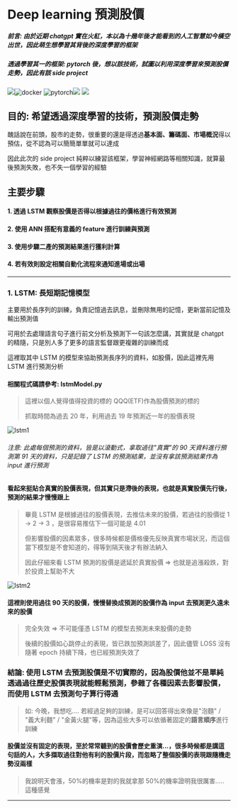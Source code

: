 # Deep learning 預測股價

##### 前言: 由於近期 chatgpt 實在火紅，本以為十幾年後才能看到的人工智慧如今橫空出世，因此萌生想學習其背後的深度學習的框架

##### 透過學習其一的框架: pytorch 後，想以該技術，試圖以利用深度學習來預測股價走勢，因此有該 side project

![](https://i.imgur.com/J7uL7xD.png)![docker](https://i.imgur.com/GpxYNoe.png+) ![pytorch](https://i.imgur.com/LwzDTfH.png)![](https://i.imgur.com/cADpkK3.png) ![](https://i.imgur.com/ILx6OWB.png)

## 目的: 希望透過深度學習的技術，預測股價走勢

醜話說在前頭，股市的走勢，很重要的還是得透過**基本面、籌碼面、市場概況**得以預估，從不認為可以簡簡單單就可以達成

因此此次的 side project 純粹以練習該框架，學習神經網路等相關知識，就算最後預測失敗，也不失一個學習的經驗

## 主要步驟

#### 1. 透過 LSTM 觀察股價是否得以根據過往的價格進行有效預測

#### 2. 使用 ANN 搭配有意義的 feature 進行訓練與預測

#### 3. 使用步驟二產的預測結果進行獲利計算

#### 4. 若有效則設定相關自動化流程來通知進場或出場

---

### 1. LSTM: 長短期記憶模型

主要用於長序列的訓練，負責記憶過去訊息，並刪除無用的記憶，更新當前記憶及輸出預測值

可用於去處理語言句子進行前文分析及預測下一句該怎麼講，其實就是 chatgpt 的精隨，只是別人多了更多的語言監督跟更複雜的訓練而成

這裡取其中 LSTM 的模型來協助預測長序列的資料，如股價，因此這裡先用 LSTM 進行預測分析

#### 相關程式碼請參考: lstmModel.py

> 這裡以個人覺得值得投資的標的 QQQ(ETF)作為股價預測的標的
>
> 抓取時間為過去 20 年，利用過去 19 年預測近一年的股價表現

![lstm1](https://i.imgur.com/0665Ogn.png)

###### 注意: 此處每個預測的資料，皆是以滾動式，拿取過往"真實"的 90 天資料進行預測第 91 天的資料，只是記錄了 LSTM 的預測結果，並沒有拿該預測結果作為 input 進行預測

#### 看起來挺貼合真實的股價表現，但其實只是滯後的表現，也就是真實股價先行後，預測的結果才慢慢跟上

> 畢竟 LSTM 是根據過往的股價表現，去推估未來的股價，若過往的股價從 1 -> 2 -> 3 ，是很容易推估下一個可能是 4.01
>
> 但影響股價的因素眾多，很多時候都是價格優先反映真實市場狀況，而這個當下模型是不會知道的，得等到隔天後才有辦法納入
>
> 因此仔細來看 LSTM 預測的股價是遞延於真實股價 => 也就是追漲殺跌，對於投資上幫助不大

![lstm2](https://i.imgur.com/rfNWLkf.png)

#### 這裡則使用過往 90 天的股價，慢慢替換成預測的股價作為 input 去預測更久遠未來的股價

> 完全失效 => 不可能僅憑 LSTM 的模型去預測未來股價的走勢
>
> 後續的股價如心跳停止的表現，皆已跌加預測誤差了，因此儘管 LOSS 沒有隨著 epoch 持續下降，也已經預測失效了

### 結論: 使用 LSTM 去預測股價是不切實際的，因為股價他並不是單純透過過往歷史股價表現就能輕鬆預測，參雜了各種因素去影響股價，而使用 LSTM 去預測句子算行得通

> 如: 今晚，我想吃.... 若經過足夠的訓練，是可以回答得出來像是"泡麵" / "義大利麵" / "金黃火腿"等，因為這些大多可以依循著固定的**語言順序**進行訓練

#### 股價並沒有固定的表現，至於常常聽到的股價會歷史重演...，很多時候都是講這句話的人，大多擷取過往對他有利的股價片段，而忽略了整個股價的表現跟隨機走勢沒兩樣

> 我說明天會漲，50%的機率是對的我就拿那 50%的機率證明我很厲害..... 這種感覺

---
